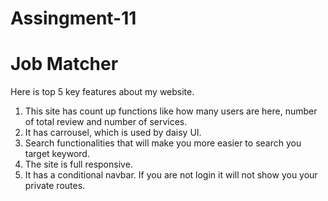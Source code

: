 # Assingment-11
# Job Matcher

Here is top 5 key features about my website.
1. This site has count up functions like how many users are here, number of total review and number of services.
2. It has carrousel, which is used by daisy UI.
3. Search functionalities that will make you more easier to search you target keyword.
4. The site is full responsive.
5. It has a conditional navbar. If you are not login it will not show you your private routes.